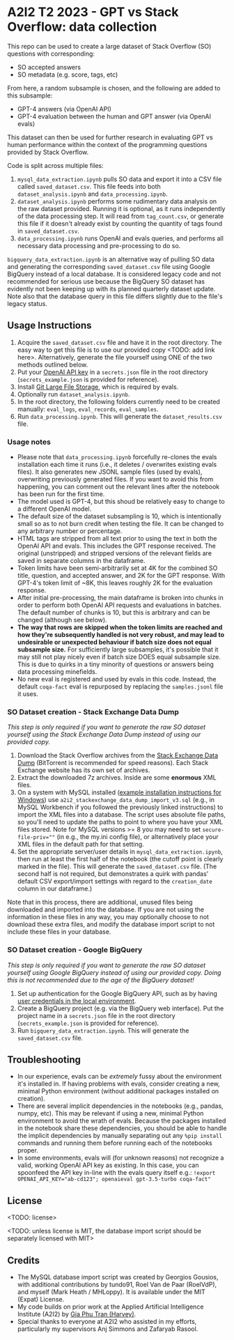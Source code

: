 # A2I2 T2 2023 - GPT vs Stack Overflow: data collection

This repo can be used to create a large dataset of Stack Overflow (SO) questions with corresponding:
- SO accepted answers
- SO metadata (e.g. score, tags, etc)

From here, a random subsample is chosen, and the following are added to this subsample:
- GPT-4 answers (via OpenAI API)
- GPT-4 evaluation between the human and GPT answer (via OpenAI evals)

This dataset can then be used for further research in evaluating GPT vs human performance within the context of the programming questions provided by Stack Overflow.

Code is split across multiple files:
1.  `mysql_data_extraction.ipynb` pulls SO data and export it into a CSV file called `saved_dataset.csv`. This file feeds into both `dataset_analysis.ipynb` and `data_processing.ipynb`.
2. `dataset_analysis.ipynb` performs some rudimentary data analysis on the raw dataset provided. Running it is optional, as it runs independently of the data processing step. It will read from `tag_count.csv`, or generate this file if it doesn't already exist by counting the quantity of tags found in `saved_dataset.csv`.
3. `data_processing.ipynb` runs OpenAI and evals queries, and performs all necessary data processing and pre-processing to do so.

`bigquery_data_extraction.ipynb` is an alternative way of pulling SO data and generating the corresponding `saved_dataset.csv` file using Google BigQuery instead of a local database. It is considered legacy code and not recommended for serious use because the BigQuery SO dataset has evidently not been keeping up with its planned quarterly dataset update. Note also that the database query in this file differs slightly due to the file's legacy status. 

## Usage Instructions

1. Acquire the `saved_dataset.csv` file and have it in the root directory. The easy way to get this file is to use our provided copy <TODO: add link here>. Alternatively, generate the file yourself using ONE of the two methods outlined below.
2. Put your [OpenAI API key](https://platform.openai.com/account/api-keys) in a `secrets.json` file in the root directory (`secrets_example.json` is provided for reference).
3. Install [Git Large File Storage](https://git-lfs.com/), which is required by evals.
4. Optionally run `dataset_analysis.ipynb`.
5. In the root directory, the following folders currently need to be created manually: `eval_logs`, `eval_records`, `eval_samples`.
6. Run `data_processing.ipynb`. This will generate the `dataset_results.csv` file.

### Usage notes

- Please note that `data_processing.ipynb` forcefully re-clones the evals installation each time it runs (i.e., it deletes / overwrites existing evals files). It also generates new JSONL sample files (used by evals), overwriting previously generated files. If you want to avoid this from happening, you can comment out the relevant lines after the notebook has been run for the first time.
- The model used is GPT-4, but this shoud be relatively easy to change to a different OpenAI model.
- The default size of the dataset subsampling is 10, which is intentionally small so as to not burn credit when testing the file. It can be changed to any arbitrary number or percentage.
- HTML tags are stripped from all text prior to using the text in both the OpenAI API and evals. This includes the GPT response received. The original (unstripped) and stripped versions of the relevant fields are saved in separate columns in the dataframe.
- Token limits have been semi-arbitrarily set at 4K for the combined SO title, question, and accepted answer, and 2K for the GPT response. With GPT-4's token limit of ~8K, this leaves roughly 2K for the evaluation response.
- After initial pre-processing, the main dataframe is broken into chunks in order to perform both OpenAI API requests and evaluations in batches. The default number of chunks is 10, but this is arbitrary and can be changed (although see below).
- **The way that rows are skipped when the token limits are reached and how they're subsequently handled is not very robust, and may lead to undesirable or unexpected behaviour if batch size does not equal subsample size.** For sufficiently large subsamples, it's possible that it may still not play nicely even if batch size DOES equal subsample size. This is due to quirks in a tiny minority of questions or answers being data processing minefields.
- No new eval is registered and used by evals in this code. Instead, the default `coqa-fact` eval is repurposed by replacing the `samples.jsonl` file it uses.

### SO Dataset creation - Stack Exchange Data Dump

_This step is only required if you want to generate the raw SO dataset yourself using the Stack Exchange Data Dump instead of using our provided copy._
1. Download the Stack Overflow archives from the [Stack Exchange Data Dump](https://archive.org/details/stackexchange) (BitTorrent is recommended for speed reasons). Each Stack Exchange website has its own set of archives.
2. Extract the downloaded 7z archives. Inside are some **enormous** XML files.
3. On a system with MySQL installed ([example installation instructions for Windows](https://www.w3schools.com/mysql/mysql_install_windows.asp)) use `a2i2_stackexchange_data_dump_import_v3.sql` (e.g., in MySQL Workbench if you followed the previously linked instructions) to import the XML files into a database. The script uses absolute file paths, so you'll need to update the paths to point to where you have your XML files stored. Note for MySQL versions >= 8 you may need to set `secure-file-priv=""` (in e.g., the my.ini config file), or alternatively place your XML files in the default path for that setting.
4. Set the appropriate server/user details in `mysql_data_extraction.ipynb`, then run at least the first half of the notebook (the cutoff point is clearly marked in the file). This will generate the `saved_dataset.csv` file. (The second half is not required, but demonstrates a quirk with pandas' default CSV export/import settings with regard to the `creation_date` column in our dataframe.) 

Note that in this process, there are additional, unused files being downloaded and imported into the database. If you are not using the information in these files in any way, you may optionally choose to not download these extra files, and modify the database import script to not include these files in your database.

### SO Dataset creation - Google BigQuery

_This step is only required if you want to generate the raw SO dataset yourself using Google BigQuery instead of using our provided copy. Doing this is not recommended due to the age of the BigQuery dataset!_

1. Set up authentication for the Google BigQuery API, such as by having [user credentials in the local environment](https://cloud.google.com/docs/authentication/provide-credentials-adc#local-user-cred).
2. Create a BigQuery project (e.g. via the BigQuery web interface). Put the project name in a `secrets.json` file in the root directory (`secrets_example.json` is provided for reference).
3. Run `bigquery_data_extraction.ipynb`. This will generate the `saved_dataset.csv` file.

## Troubleshooting

- In our experience, evals can be _extremely_ fussy about the environment it's installed in. If having problems with evals, consider creating a new, minimal Python environment (without additional packages installed on creation).
- There are several implicit dependencies in the notebooks (e.g., pandas, numpy, etc). This may be relevant if using a new, minimal Python environment to avoid the wrath of evals. Because the packages installed in the notebook share these dependencies, you should be able to handle the implicit dependencies by manually separating out any `%pip install ` commands and running them before running each of the notebooks proper.
- In some environments, evals will (for unknown reasons) not recognize a valid, working OpenAI API key as existing. In this case, you can spoonfeed the API key in-line with the evals query itself e.g.: `!export OPENAI_API_KEY="ab-cd123"; openaieval gpt-3.5-turbo coqa-fact"`

## License
<TODO: license>

<TODO: unless license is MIT, the database import script should be separately licensed with MIT>

## Credits
- The MySQL database import script was created by Georgios Gousios, with additional contributions by tundo91, Roel Van de Paar (RoelVdP), and myself (Mark Heath / MHLoppy). It is available under the MIT (Expat) License.
- My code builds on prior work at the Applied Artificial Intelligence Institute (A2I2) by [Gia Phu Tran (Harvey)](https://github.com/phulelouch).
- Special thanks to everyone at A2I2 who assisted in my efforts, particularly my supervisors Anj Simmons and Zafaryab Rasool.
